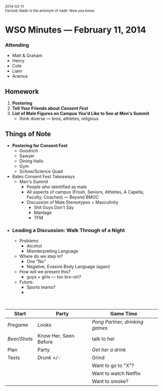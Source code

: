 <small>2014-02-11</small> 
<br>
<small>Factoid: Nadir is the antonym of nadir. Now you know.</small>


# WSO Minutes — February 11, 2014

### Attending

* Matt & Graham
* Henry
* Cole
* Liam
* Aramus

## Homework
1. **Postering**
2. **Tell Your Friends about *Consent Fest***
3. **List of Male Figures on Campus You'd Like to See at Men's Summit**
	* think diverse — bros, athletes, religious

## Things of Note
* **Postering for Consent Fest**
	* Goodrich
	* Sawyer
	* Dining Halls
	* Gym
	* Schow/Science Quad
* Bates Consent Fest Takeaways
	* Men's Summit
		* People who identified as male
		* All aspects of campus (Frosh, Seniors, Athletes, A Capella, Faculty, Coaches) — Beyond BMOC
		* Discussion of Male Stereotypes + Masculinity
			* Shit Guys Don't Say
			* Mantage 
			* TFM
* ### Leading a Discussion: Walk Through of a Night
	* Problems
		* Alcohol
		* Misinterpreting Language
	* Where do we step in?
		* One "No"
		* Negative, Evasive Body Language (again)
	* How will we present this?
		* guys + girls — too bro-ish?
	* Future: 
		* Sports teams?
		* 

<br>

<table>
<thead>
<tr>
	<th>Start</th>
	<th>Party</th>
	<th>Game Time</th>
</tr>
<thead>
<tbody>
<tr>
	<td> <i>Pregame</td>
	<td>Looks</td>
	<td> <i>Pong Partner, drinking games</td>
</tr>
<tr>
	<td> <i>Beer/Shots</td>
	<td>Know Her, Seen Before</td>
	<td>talk to her</td>
</tr>
<tr>
	<td>Plan</td>
	<td>Party</td>
	<td> <i>Get her a drink</td>
</tr>
<tr>
	<td>Texts</td>
	<td> <i>Drunk +/-</td>
	<td>Grind</td>
</tr>
<tr>
	<td></td>
	<td></td>
	<td>Want to go to "X"?</td>
</tr>
<tr>
	<td></td>
	<td></td>
	<td>Want to watch Netflix</td>
</tr>
<tr>
	<td></td>
	<td></td>
	<td>Want to smoke?</td>
</tr>
</tbody>
</table>	
 





